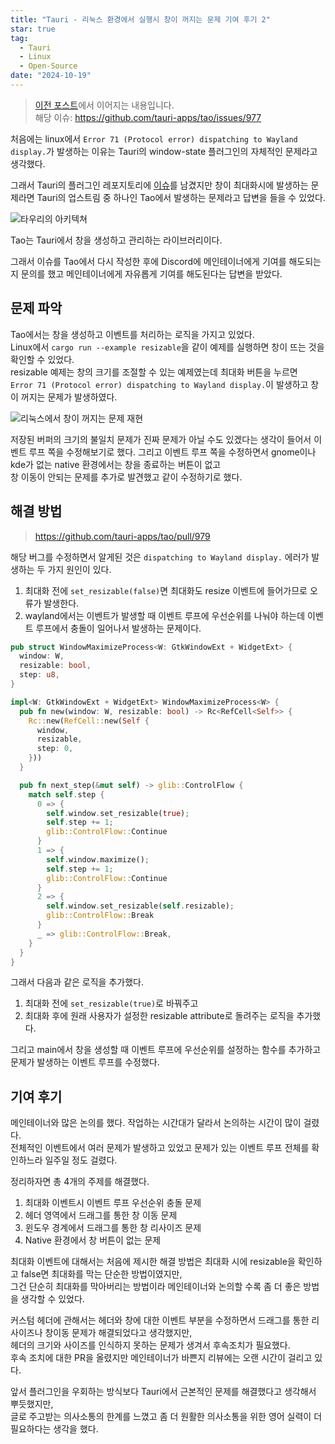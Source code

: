 ```yaml
---
title: "Tauri - 리눅스 환경에서 실행시 창이 꺼지는 문제 기여 후기 2"
star: true
tag:
  - Tauri
  - Linux
  - Open-Source
date: "2024-10-19"
---
```


> [이전 포스트](https://zamoca.space/etc/retrospect/oss-gitbutler-linux-window)에서 이어지는 내용입니다.  
> 해당 이슈: https://github.com/tauri-apps/tao/issues/977

처음에는 linux에서 `Error 71 (Protocol error) dispatching to Wayland display.`가 발생하는 이유는
Tauri의 window-state 플러그인의 자체적인 문제라고 생각했다.

그래서 Tauri의 플러그인 레포지토리에 [이슈](https://github.com/tauri-apps/plugins-workspace/issues/1779)를 남겼지만
창이 최대화시에 발생하는 문제라면 Tauri의 업스트림 중 하나인 Tao에서 발생하는 문제라고 답변을 들을 수 있었다.

![타우리의 아키텍쳐](https://github.com/user-attachments/assets/cc83e09a-0ad6-4da6-9e25-bd812079a2ec)

Tao는 Tauri에서 창을 생성하고 관리하는 라이브러리이다.

그래서 이슈를 Tao에서 다시 작성한 후에 Discord에 메인테이너에게 기여를 해도되는지 문의를 했고
메인테이너에게 자유롭게 기여를 해도된다는 답변을 받았다.

<!-- end -->

## 문제 파악

Tao에서는 창을 생성하고 이벤트를 처리하는 로직을 가지고 있었다.  
Linux에서 `cargo run --example resizable`을 같이 예제를 실행하면 창이 뜨는 것을 확인할 수 있었다.  
resizable 예제는 창의 크기를 조절할 수 있는 예제였는데 최대화 버튼을 누르면  
`Error 71 (Protocol error) dispatching to Wayland display.`이 발생하고 창이 꺼지는 문제가 발생하였다.

![리눅스에서 창이 꺼지는 문제 재현](https://github.com/user-attachments/assets/7d458a74-07fd-48ca-ad26-20e5a530a9e2)

저장된 버퍼의 크기의 불일치 문제가 진짜 문제가 아닐 수도 있겠다는 생각이 들어서 이벤트 루프 쪽을 수정해보기로 했다.
그리고 이벤트 루프 쪽을 수정하면서 gnome이나 kde가 없는 native 환경에서는 창을 종료하는 버튼이 없고  
창 이동이 안되는 문제를 추가로 발견했고 같이 수정하기로 했다.

## 해결 방법

> https://github.com/tauri-apps/tao/pull/979

해당 버그를 수정하면서 알게된 것은 `dispatching to Wayland display.` 에러가 발생하는 두 가지 원인이 있다.    

1. 최대화 전에 `set_resizable(false)`면 최대화도 resize 이벤트에 들어가므로 오류가 발생한다.  
2. wayland에서는 이벤트가 발생할 때 이벤트 루프에 우선순위를 나눠야 하는데 이벤트 루프에서 충돌이 일어나서 발생하는 문제이다.

```rust
pub struct WindowMaximizeProcess<W: GtkWindowExt + WidgetExt> {
  window: W,
  resizable: bool,
  step: u8,
}

impl<W: GtkWindowExt + WidgetExt> WindowMaximizeProcess<W> {
  pub fn new(window: W, resizable: bool) -> Rc<RefCell<Self>> {
    Rc::new(RefCell::new(Self {
      window,
      resizable,
      step: 0,
    }))
  }

  pub fn next_step(&mut self) -> glib::ControlFlow {
    match self.step {
      0 => {
        self.window.set_resizable(true);
        self.step += 1;
        glib::ControlFlow::Continue
      }
      1 => {
        self.window.maximize();
        self.step += 1;
        glib::ControlFlow::Continue
      }
      2 => {
        self.window.set_resizable(self.resizable);
        glib::ControlFlow::Break
      }
      _ => glib::ControlFlow::Break,
    }
  }
}
```

그래서 다음과 같은 로직을 추가했다.

1. 최대화 전에 `set_resizable(true)`로 바꿔주고
2. 최대화 후에 원래 사용자가 설정한 resizable attribute로 돌려주는 로직을 추가했다.

그리고 main에서 창을 생성할 때 이벤트 루프에 우선순위를 설정하는 함수를 추가하고  
문제가 발생하는 이벤트 루프를 수정했다.

## 기여 후기

메인테이너와 많은 논의를 했다. 작업하는 시간대가 달라서 논의하는 시간이 많이 걸렸다.  
전체적인 이벤트에서 여러 문제가 발생하고 있었고 문제가 있는 이벤트 루프 전체를 확인하느라 일주일 정도 걸렸다.  

정리하자면 총 4개의 주제를 해결했다.  

1. 최대화 이벤트시 이벤트 루프 우선순위 충돌 문제
2. 헤더 영역에서 드래그를 통한 창 이동 문제
3. 윈도우 경계에서 드래그를 통한 창 리사이즈 문제
4. Native 환경에서 창 버튼이 없는 문제

최대화 이벤트에 대해서는 처음에 제시한 해결 방법은 최대화 시에 resizable을 확인하고 false면 최대화를 막는 단순한 방법이였지만,  
그건 단순히 최대화를 막아버리는 방법이라 메인테이너와 논의할 수록 좀 더 좋은 방법을 생각할 수 있었다.  

커스텀 헤더에 관해서는 헤더와 창에 대한 이벤트 부분을 수정하면서 드래그를 통한 리사이즈나 창이동 문제가 해결되었다고 생각했지만,  
헤더의 크기와 사이즈를 인식하지 못하는 문제가 생겨서 후속조치가 필요했다.  
후속 조치에 대한 PR을 올렸지만 메인테이너가 바쁜지 리뷰에는 오랜 시간이 걸리고 있다.  

앞서 플러그인을 우회하는 방식보다 Tauri에서 근본적인 문제를 해결했다고 생각해서 뿌듯했지만,  
글로 주고받는 의사소통의 한계를 느꼈고 좀 더 원활한 의사소통을 위한 영어 실력이 더 필요하다는 생각을 했다.  